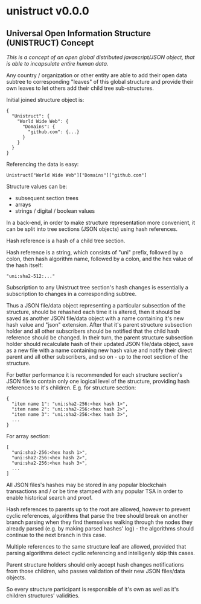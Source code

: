 # unistruct v0.0.0

## Universal Open Information Structure (UNISTRUCT) Concept

*This is a concept of an open global distributed javascript/JSON object, that is able to incapsulate entire human data.*

Any country / organization or other entity are able to add their open data subtree to corresponding "leaves" of this global structure and provide their own leaves to let others add their child tree sub-structures.

Initial joined structure object is:

    { 
      "Unistruct": {
        "World Wide Web": {
          "Domains": {
            "github.com": {...}
          }
        }
      } 
    }
    
Referencing the data is easy:

    Unistruct["World Wide Web"]["Domains"]["github.com"]
    
Structure values can be:
* subsequent section trees
* arrays
* strings / digital / boolean values

In a back-end, in order to make structure representation more convenient, it can be split into tree sections (JSON objects) using hash references.

Hash reference is a hash of a child tree section.

Hash reference is a string, which consists of "uni" prefix, followed by a colon, then hash algorithm name, followed by a colon, and the hex value of the hash itself:

    "uni:sha2-512:..."

Subscription to any Unistruct tree section's hash changes is essentially a subscription to changes in a corresponding subtree.

Thus a JSON file/data object representing a particular subsection of the structure, should be rehashed each time it is altered, then it should be saved as another JSON file/data object with a name containing it's new hash value and "json" extension.
After that it's parent structure subsection holder and all other subscribers should be notified that the child hash reference should be changed.
In their turn, the parent structure subsection holder should recalculate hash of their updated JSON file/data object, save as a new file with a name containing new hash value and notify their direct parent and all other subscribers, and so on - up to the root section of the structure.

For better performance it is recommended for each structure section's JSON file to contain only one logical level of the structure, providing hash references to it's children. E.g. for structure section: 

    {
      "item name 1": "uni:sha2-256:<hex hash 1>",
      "item name 2": "uni:sha2-256:<hex hash 2>",
      "item name 3": "uni:sha2-256:<hex hash 3>",
      ...
    }

For array section:

    [
      "uni:sha2-256:<hex hash 1>",
      "uni:sha2-256:<hex hash 2>",
      "uni:sha2-256:<hex hash 3>",
      ...
    ]

All JSON files's hashes may be stored in any popular blockchain transactions and / or be time stamped with any popular TSA in order to enable historical search and proof.

Hash references to parents up to the root are allowed, however to prevent cyclic references, algorithms that parse the tree should break on another branch parsing when they find themselves walking through the nodes they already parsed (e.g. by making parsed hashes' log) - the algorithms should continue to the next branch in this case.

Multiple references to the same structure leaf are allowed, provided that parsing algorithms detect cyclic referencing and intelligenly skip this cases.

Parent structure holders should only accept hash changes notifications from those children, who passes validation of their new JSON files/data objects.

So every structure participant is responsible of it's own as well as it's children structures' validities.

